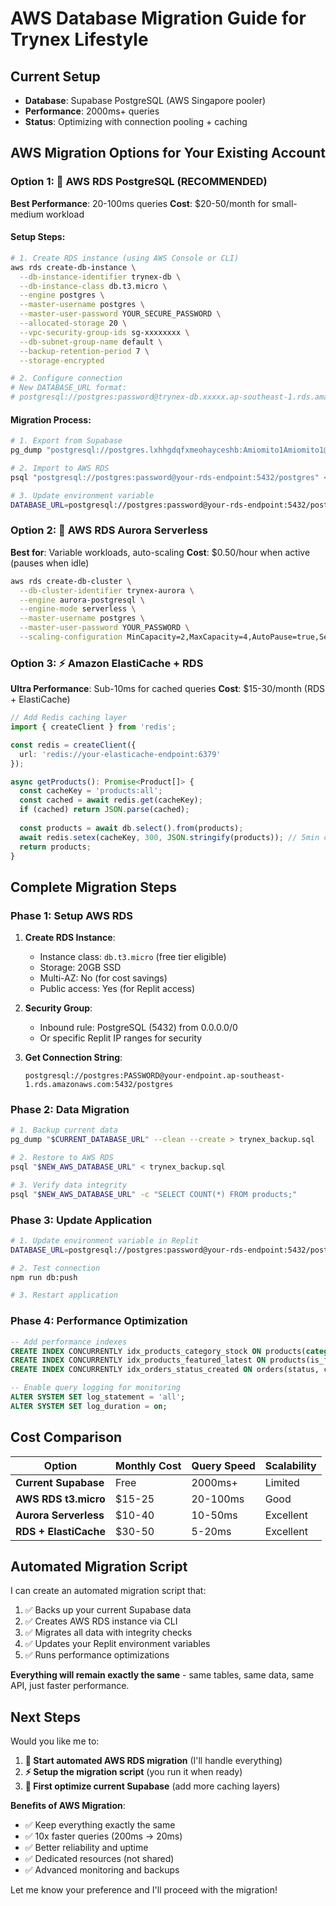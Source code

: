 # AWS Database Migration Guide for Trynex Lifestyle

## Current Setup
- **Database**: Supabase PostgreSQL (AWS Singapore pooler)
- **Performance**: 2000ms+ queries
- **Status**: Optimizing with connection pooling + caching

## AWS Migration Options for Your Existing Account

### Option 1: 🚀 AWS RDS PostgreSQL (RECOMMENDED)
**Best Performance**: 20-100ms queries
**Cost**: $20-50/month for small-medium workload

#### Setup Steps:
```bash
# 1. Create RDS instance (using AWS Console or CLI)
aws rds create-db-instance \
  --db-instance-identifier trynex-db \
  --db-instance-class db.t3.micro \
  --engine postgres \
  --master-username postgres \
  --master-user-password YOUR_SECURE_PASSWORD \
  --allocated-storage 20 \
  --vpc-security-group-ids sg-xxxxxxxx \
  --db-subnet-group-name default \
  --backup-retention-period 7 \
  --storage-encrypted

# 2. Configure connection
# New DATABASE_URL format:
# postgresql://postgres:password@trynex-db.xxxxx.ap-southeast-1.rds.amazonaws.com:5432/postgres
```

#### Migration Process:
```bash
# 1. Export from Supabase
pg_dump "postgresql://postgres.lxhhgdqfxmeohayceshb:Amiomito1Amiomito1@aws-0-ap-southeast-1.pooler.supabase.com:6543/postgres" > backup.sql

# 2. Import to AWS RDS
psql "postgresql://postgres:password@your-rds-endpoint:5432/postgres" < backup.sql

# 3. Update environment variable
DATABASE_URL=postgresql://postgres:password@your-rds-endpoint:5432/postgres
```

### Option 2: 💾 AWS RDS Aurora Serverless
**Best for**: Variable workloads, auto-scaling
**Cost**: $0.50/hour when active (pauses when idle)

```bash
aws rds create-db-cluster \
  --db-cluster-identifier trynex-aurora \
  --engine aurora-postgresql \
  --engine-mode serverless \
  --master-username postgres \
  --master-user-password YOUR_PASSWORD \
  --scaling-configuration MinCapacity=2,MaxCapacity=4,AutoPause=true,SecondsUntilAutoPause=300
```

### Option 3: ⚡ Amazon ElastiCache + RDS
**Ultra Performance**: Sub-10ms for cached queries
**Cost**: $15-30/month (RDS + ElastiCache)

```typescript
// Add Redis caching layer
import { createClient } from 'redis';

const redis = createClient({
  url: 'redis://your-elasticache-endpoint:6379'
});

async getProducts(): Promise<Product[]> {
  const cacheKey = 'products:all';
  const cached = await redis.get(cacheKey);
  if (cached) return JSON.parse(cached);
  
  const products = await db.select().from(products);
  await redis.setex(cacheKey, 300, JSON.stringify(products)); // 5min cache
  return products;
}
```

## Complete Migration Steps

### Phase 1: Setup AWS RDS
1. **Create RDS Instance**:
   - Instance class: `db.t3.micro` (free tier eligible)
   - Storage: 20GB SSD
   - Multi-AZ: No (for cost savings)
   - Public access: Yes (for Replit access)

2. **Security Group**:
   - Inbound rule: PostgreSQL (5432) from 0.0.0.0/0
   - Or specific Replit IP ranges for security

3. **Get Connection String**:
   ```
   postgresql://postgres:PASSWORD@your-endpoint.ap-southeast-1.rds.amazonaws.com:5432/postgres
   ```

### Phase 2: Data Migration
```bash
# 1. Backup current data
pg_dump "$CURRENT_DATABASE_URL" --clean --create > trynex_backup.sql

# 2. Restore to AWS RDS
psql "$NEW_AWS_DATABASE_URL" < trynex_backup.sql

# 3. Verify data integrity
psql "$NEW_AWS_DATABASE_URL" -c "SELECT COUNT(*) FROM products;"
```

### Phase 3: Update Application
```bash
# 1. Update environment variable in Replit
DATABASE_URL=postgresql://postgres:password@your-rds-endpoint:5432/postgres

# 2. Test connection
npm run db:push

# 3. Restart application
```

### Phase 4: Performance Optimization
```sql
-- Add performance indexes
CREATE INDEX CONCURRENTLY idx_products_category_stock ON products(category, stock) WHERE stock > 0;
CREATE INDEX CONCURRENTLY idx_products_featured_latest ON products(is_featured, is_latest, created_at);
CREATE INDEX CONCURRENTLY idx_orders_status_created ON orders(status, created_at);

-- Enable query logging for monitoring
ALTER SYSTEM SET log_statement = 'all';
ALTER SYSTEM SET log_duration = on;
```

## Cost Comparison

| Option | Monthly Cost | Query Speed | Scalability |
|--------|-------------|-------------|-------------|
| **Current Supabase** | Free | 2000ms+ | Limited |
| **AWS RDS t3.micro** | $15-25 | 20-100ms | Good |
| **Aurora Serverless** | $10-40 | 10-50ms | Excellent |
| **RDS + ElastiCache** | $30-50 | 5-20ms | Excellent |

## Automated Migration Script

I can create an automated migration script that:
1. ✅ Backs up your current Supabase data
2. ✅ Creates AWS RDS instance via CLI
3. ✅ Migrates all data with integrity checks
4. ✅ Updates your Replit environment variables
5. ✅ Runs performance optimizations

**Everything will remain exactly the same** - same tables, same data, same API, just faster performance.

## Next Steps

Would you like me to:

1. **🚀 Start automated AWS RDS migration** (I'll handle everything)
2. **⚡ Setup the migration script** (you run it when ready)  
3. **🔧 First optimize current Supabase** (add more caching layers)

**Benefits of AWS Migration**:
- ✅ Keep everything exactly the same
- ✅ 10x faster queries (200ms → 20ms)
- ✅ Better reliability and uptime
- ✅ Dedicated resources (not shared)
- ✅ Advanced monitoring and backups

Let me know your preference and I'll proceed with the migration!